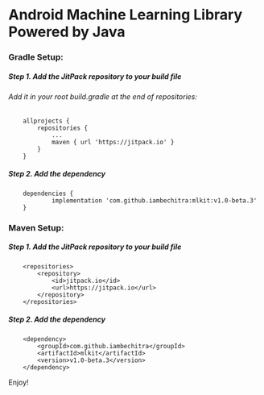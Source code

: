 # Android Machine Learning Library Powered by Java

### Gradle Setup:

##### Step 1. Add the JitPack repository to your build file
###### Add it in your root build.gradle at the end of repositories:
```
	allprojects {
		repositories {
			...
			maven { url 'https://jitpack.io' }
		}
	}
```
##### Step 2. Add the dependency
```
	dependencies {
	        implementation 'com.github.iambechitra:mlkit:v1.0-beta.3'
	}
```

### Maven Setup:
##### Step 1. Add the JitPack repository to your build file
```
	<repositories>
		<repository>
		    <id>jitpack.io</id>
		    <url>https://jitpack.io</url>
		</repository>
	</repositories>
```
##### Step 2. Add the dependency
```
	<dependency>
	    <groupId>com.github.iambechitra</groupId>
	    <artifactId>mlkit</artifactId>
	    <version>v1.0-beta.3</version>
	</dependency>
```

Enjoy!
